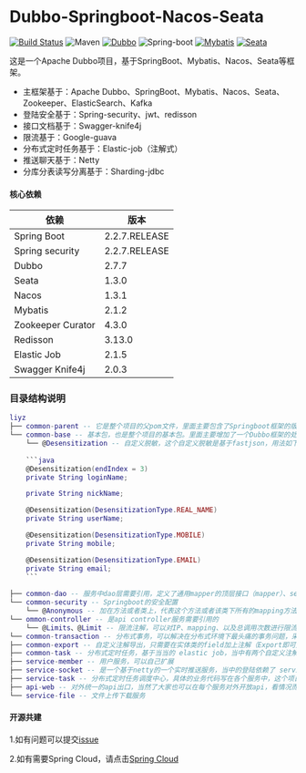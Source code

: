 Dubbo-Springboot-Nacos-Seata
=========================================

[![Build Status](https://img.shields.io/badge/Build-ZhiQinlsZhen-brightgreen)](https://github.com/ZhiQinIsZhen/dubbo-springboot-project)
![Maven](https://img.shields.io/maven-central/v/org.apache.dubbo/dubbo.svg)
[![Dubbo](https://img.shields.io/badge/Dubbo-2.7.7-brightgreen)](http://dubbo.apache.org/zh-cn/index.html)
![Spring-boot](https://img.shields.io/badge/Springboot-2.2.7.RELEASE-brightgreen)
[![Mybatis](https://img.shields.io/badge/Mybatis-2.1.2-brightgreen)](https://mybatis.org/mybatis-3/zh/getting-started.html)
[![Seata](https://img.shields.io/badge/Seata-1.3.0-brightgreen)](https://seata.io/zh-cn/)

这是一个Apache Dubbo项目，基于SpringBoot、Mybatis、Nacos、Seata等框架。

- 主框架基于：Apache Dubbo、SpringBoot、Mybatis、Nacos、Seata、Zookeeper、ElasticSearch、Kafka
- 登陆安全基于：Spring-security、jwt、redisson
- 接口文档基于：Swagger-knife4j
- 限流基于：Google-guava
- 分布式定时任务基于：Elastic-job（注解式）
- 推送聊天基于：Netty
- 分库分表读写分离基于：Sharding-jdbc


#### 核心依赖 

依赖 | 版本
--- | ---
Spring Boot |   2.2.7.RELEASE
Spring security | 2.2.7.RELEASE
Dubbo |  2.7.7
Seata | 1.3.0
Nacos | 1.3.1
Mybatis | 2.1.2
Zookeeper Curator | 4.3.0
Redisson |  3.13.0
Elastic Job | 2.1.5
Swagger Knife4j | 2.0.3


### 目录结构说明
```lua
liyz
├── common-parent -- 它是整个项目的父pom文件，里面主要包含了Springboot框架的版本，和一些常用工具包，方便以后升级版本
└── common-base -- 基本包，也是整个项目的基本包。里面主要增加了一个Dubbo框架的处理
	└── @Desensitization -- 自定义脱敏，这个自定义脱敏是基于fastjson，用法如下 注：我将springboot默认的jsckson序列化方式修改成了fastjson
	
	```java
	@Desensitization(endIndex = 3)
	private String loginName;

	private String nickName;

	@Desensitization(DesensitizationType.REAL_NAME)
	private String userName;

	@Desensitization(DesensitizationType.MOBILE)
	private String mobile;

	@Desensitization(DesensitizationType.EMAIL)
	private String email;
	```
	
├── common-dao -- 服务中dao层需要引用，定义了通用mapper的顶层接口（mapper）、service层的顶层接口以及抽象类，所有大家对于单表操作不再需要维护一个*Mapper.xml文件了，当然了我在这里也提倡大家尽量单表操作，将多表关系在业务层来实现
└── common-security -- Springboot的安全配置
	└── @Anonymous -- 加在方法或者类上，代表这个方法或者该类下所有的mapping方法可以免鉴权访问，否则所有的api必须登录后写到token来访问
└── ommon-controller -- 是api controller服务需要引用的
	└── @Limits、@Limit -- 限流注解，可以对IP、mapping、以及总调用次数进行限流
└── common-transaction -- 分布式事务，可以解决在分布式环境下最头痛的事务问题，采用阿里开源的Seata
├── common-export -- 自定义注解导出，只需要在实体类的field加上注解（Export即可），并且暂时只有csv的导出，如果需要excel的导出，大家可以自行添加
├── common-task -- 分布式定时任务，基于当当的 elastic job，当中有两个自定义注解：ElasticDataFlowJob、ElasticSimpleJob
├── service-member -- 用户服务，可以自己扩展
├── service-socket -- 是一个基于netty的一个实时推送服务，当中的登陆依赖了 service-member，如果有认证中心或者需要修改认证的地方，可以自行修改
├── service-task -- 分布式定时任务调度中心，具体的业务代码写在各个服务中，这个项目只用来触发，通过dubbo来远程调用
├── api-web -- 对外统一的api出口，当然了大家也可以在每个服务对外开放api，看情况而定
└── service-file -- 文件上传下载服务

```

#### 开源共建
1.如有问题可以提交[issue](https://github.com/ZhiQinIsZhen/dubbo-springboot-project/issues)

2.如有需要Spring Cloud，请点击[Spring Cloud](https://github.com/ZhiQinIsZhen/springcloud-demo)
